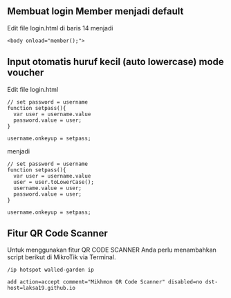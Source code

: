 
## Membuat login Member menjadi default
Edit file login.html di baris 14 menjadi 
```
<body onload="member();">
```

## Input otomatis huruf kecil (auto lowercase) mode voucher
Edit file login.html 
```
// set password = username
function setpass(){
  var user = username.value		
  password.value = user;
}

username.onkeyup = setpass;

```
menjadi
```
// set password = username
function setpass(){
  var user = username.value	
  user = user.toLowerCase();
  username.value = user;	
  password.value = user;
}

username.onkeyup = setpass; 

```
## Fitur QR Code Scanner

Untuk menggunakan fitur QR CODE SCANNER Anda perlu menambahkan script berikut di MikroTik via Terminal.
```
/ip hotspot walled-garden ip

add action=accept comment="Mikhmon QR Code Scanner" disabled=no dst-host=laksa19.github.io

```
